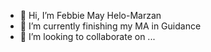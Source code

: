 - 👋 Hi, I’m Febbie May Helo-Marzan
- 🌱 I’m currently finishing my MA in Guidance
- 💞️ I’m looking to collaborate on ...


<!---
Febbiemarzan/Febbiemarzan is a ✨ special ✨ repository because its `README.md` (this file) appears on your GitHub profile.
You can click the Preview link to take a look at your changes.
--->
